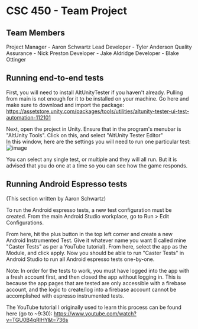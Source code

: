 # CSC 450 - Team Project
## Team Members
Project Manager - Aaron Schwartz
Lead Developer - Tyler Anderson
Quality Assurance - Nick Preston
Developer - Jake Aldridge
Developer - Blake Ottinger

## Running end-to-end tests
First, you will need to install AltUnityTester if you haven't already. Pulling from main is not enough for it to be installed on your machine. Go here and make sure to download and import the package: https://assetstore.unity.com/packages/tools/utilities/altunity-tester-ui-test-automation-112101  

Next, open the project in Unity. Ensure that in the program's menubar is "AltUnity Tools". Click on this, and select "AltUnity Tester Editor"  
In this window, here are the settings you will need to run one particular test:
![image](https://user-images.githubusercontent.com/10481914/141410198-74c2d55f-effa-466f-b11f-50eb321aab60.png)

You can select any single test, or multiple and they will all run.
But it is advised that you do one at a time so you can see how the game responds.


## Running Android Espresso tests
(This section written by Aaron Schwartz)

To run the Android espresso tests, a new test configuration must be created. From the main Android Studio workplace, go to Run > Edit Configurations.

From here, hit the plus button in the top left corner and create a new Android Instrumented Test. Give it whatever name you want (I called mine "Caster Tests" as per a YouTube tutorial). From here, select the app as the Module, and click apply. Now you should be able to run "Caster Tests" in Android Studio to run all Android espresso tests one-by-one. 

Note: In order for the tests to work, you must have logged into the app with a fresh account first, and then closed the app without logging in. This is because the app pages that are tested are only accessible with a firebase account, and the logic to create/log into a firebase account cannot be accomplished with espresso instrumented tests.

The YouTube tutorial I originally used to learn this process can be found here (go to ~9:30): https://www.youtube.com/watch?v=TGU0B4qRlHY&t=736s